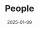---
title: People
date: 2025-01-09

type: landing

sections:
  - block: people
    content:
      title: Meet the Team
      # Choose which groups/teams of users to display.
      #   Edit `user_groups` in each user's profile to add them to one or more of these groups.
      user_groups:
          - Chair
          - Honorary Professorship
          - Administration
          - Senior Researchers
          - Researchers
          - Guest-researchers & Partners
          - Research Assistants
      sort_by: Params.last_name
      sort_ascending: git 
    design:
      show_interests: false
      show_role: true
      show_social: true
      show_organizations: false
---